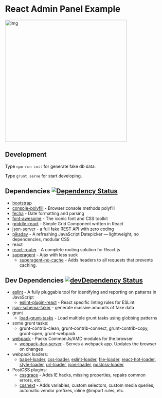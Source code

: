 React Admin Panel Example
===

<img src="https://cloud.githubusercontent.com/assets/1198848/7671756/2dcecc10-fce4-11e4-90a6-71d8a47a307d.png" width="400" alt="img" />

## Development

Type `npm run init` for generate fake db data.

Type `grunt serve` for start developing.


## Dependencies [![Dependency Status](https://david-dm.org/semigradsky/react-admin-example.svg)](https://david-dm.org/semigradsky/react-admin-example)

- [bootstrap](https://github.com/twbs/bootstrap)
- [console-polyfill](https://github.com/paulmillr/console-polyfill) - Browser console methods polyfill
- [fecha](https://github.com/taylorhakes/fecha) - Date formatting and parsing
- [font-awesome](https://github.com/FortAwesome/Font-Awesome) - The iconic font and CSS toolkit
- [griddle-react](https://github.com/GriddleGriddle/Griddle) - Simple Grid Component written in React
- [json-server](https://github.com/typicode/json-server) - a full fake REST API with zero coding
- [pikaday](https://github.com/dbushell/Pikaday) - A refreshing JavaScript Datepicker — lightweight, no dependencies, modular CSS
- react
- [react-router](https://github.com/rackt/react-router) - A complete routing solution for React.js
- [superagent](https://github.com/visionmedia/superagent) - Ajax with less suck
  - [superagent-no-cache](https://github.com/johntron/superagent-no-cache) - Adds headers to all requests that prevents caching.

## Dev Dependencies [![devDependency Status](https://david-dm.org/semigradsky/react-admin-example/dev-status.svg)](https://david-dm.org/semigradsky/react-admin-example#info=devDependencies)

- [eslint](https://github.com/eslint/eslint) - A fully pluggable tool for identifying and reporting on patterns in JavaScript
  - [eslint-plugin-react](https://github.com/yannickcr/eslint-plugin-react) - React specific linting rules for ESLint
- [json-schema-faker](https://github.com/pateketrueke/json-schema-faker) - generate massive amounts of fake data
- grunt
  - [load-grunt-tasks](https://github.com/sindresorhus/load-grunt-tasks) - Load multiple grunt tasks using globbing patterns
- some grunt tasks:
  - grunt-contrib-clean, grunt-contrib-connect, grunt-contrib-copy, grunt-open, grunt-webpack
- [webpack](https://github.com/webpack/webpack) - Packs CommonJs/AMD modules for the browser
  - [webpack-dev-server](https://github.com/webpack/webpack-dev-server) - Serves a webpack app. Updates the browser on changes
- webpack loaders:
  - [babel-loader](https://github.com/babel/babel-loader), [css-loader](https://github.com/webpack/css-loader), [eslint-loader](https://github.com/MoOx/eslint-loader), [file-loader](https://github.com/webpack/file-loader), [react-hot-loader](https://github.com/gaearon/react-hot-loader), [style-loader](https://github.com/webpack/style-loader), [url-loader](https://github.com/webpack/url-loader), [json-loader](https://github.com/webpack/json-loader), [postcss-loader](https://github.com/postcss/postcss-loader)
- PostCSS plugins:
  - [cssgrace](https://github.com/cssdream/cssgrace) - Adds IE hacks, missing properties, repairs common errors, etc.
  - [cssnext](https://github.com/cssnext/cssnext) - Adds variables, custom selectors, custom media queries, automatic vendor prefixes, inline @import rules, etc.
